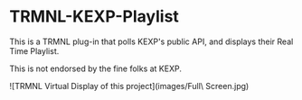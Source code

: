 # TRMNL-KEXP-Playlist

This is a TRMNL plug-in that polls KEXP's public API, and displays their Real Time Playlist.

This is not endorsed by the fine folks at KEXP.

![TRMNL Virtual Display of this project](images/Full\ Screen.jpg)
